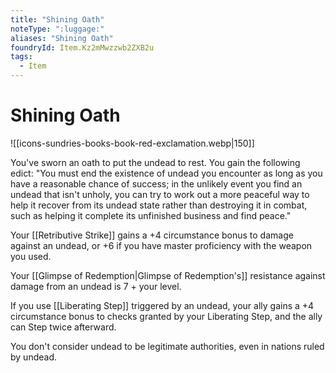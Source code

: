```yaml
---
title: "Shining Oath"
noteType: ":luggage:"
aliases: "Shining Oath"
foundryId: Item.Kz2mMwzzwb2ZXB2u
tags:
  - Item
---
```


# Shining Oath
![[icons-sundries-books-book-red-exclamation.webp|150]]

You've sworn an oath to put the undead to rest. You gain the following edict: "You must end the existence of undead you encounter as long as you have a reasonable chance of success; in the unlikely event you find an undead that isn't unholy, you can try to work out a more peaceful way to help it recover from its undead state rather than destroying it in combat, such as helping it complete its unfinished business and find peace."

Your [[Retributive Strike]] gains a +4 circumstance bonus to damage against an undead, or +6 if you have master proficiency with the weapon you used.

Your [[Glimpse of Redemption|Glimpse of Redemption's]] resistance against damage from an undead is 7 + your level.

If you use [[Liberating Step]] triggered by an undead, your ally gains a +4 circumstance bonus to checks granted by your Liberating Step, and the ally can Step twice afterward.

You don't consider undead to be legitimate authorities, even in nations ruled by undead.
